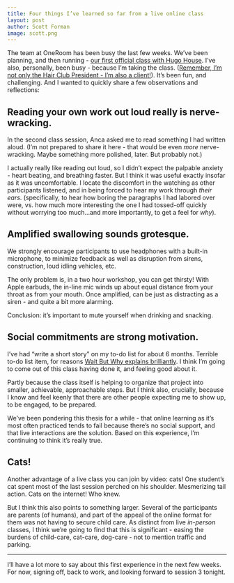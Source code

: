 ```yaml
---
title: Four things I’ve learned so far from a live online class
layout: post
author: Scott Forman
image: scott.png
---
```


The team at OneRoom has been busy the last few weeks. We’ve been planning, and then running - [our first official class with Hugo House](http://hugohouse.org/store/class/intro-to-fiction-writing-the-short-story-anca-szilagyi/). I’ve also, personally, been busy - because I’m taking the class. ([Remember, I’m not only the Hair Club President - I’m also a client!](https://youtu.be/IuRLGdGnqSU?t=50s)). It’s been fun, and challenging. And I wanted to quickly share a few observations and reflections: 

## Reading your own work out loud really is nerve-wracking.

In the second class session, Anca asked me to read something I had written aloud. (I’m not prepared to share it here - that would be even _more_ nerve-wracking. Maybe something more polished, later. But probably not.) 

I actually really like reading out loud, so I didn’t expect the palpable anxiety - heart beating, and breathing faster. But I think it was useful exactly insofar as it was uncomfortable. I locate the discomfort in the watching as other participants listened, and in being forced to hear my work through _their ears_. (specifically, to hear how boring the paragraphs I had labored over were, vs. how much more interesting the one I had tossed-off quickly without worrying too much…and more importantly, to get a feel for _why_). 

## Amplified swallowing sounds grotesque.

We strongly encourage participants to use headphones with a built-in microphone, to minimize feedback as well as disruption from sirens, construction, loud idling vehicles, etc.

The only problem is, in a two hour workshop, you can get thirsty! With Apple earbuds, the in-line mic winds up about equal distance from your throat as from your mouth. Once amplified, can be just as distracting as a siren - and quite a bit more alarming.

Conclusion: it’s important to mute yourself when drinking and snacking.

## Social commitments are strong motivation.

I’ve had “write a short story” on my to-do list for about 6 months. Terrible to-do list item, for reasons [Wait But Why explains brilliantly](http://waitbutwhy.com/2013/11/how-to-beat-procrastination.html). I think I’m going to come out of this class having done it, and feeling good about it. 

Partly because the class itself is helping to organize that project into smaller, achievable, approachable steps. But I think also, crucially, because I know and feel keenly that there are other people expecting me to show up, to be engaged, to be prepared. 

We’ve been pondering this thesis for a while - that online learning as it’s most often practiced tends to fail because there’s no social support, and that live interactions are the solution. Based on this experience, I’m continuing to think it’s really true.   

## Cats!

Another advantage of a live class you can join by video: cats! One student’s cat spent most of the last session perched on his shoulder. Mesmerizing tail action. Cats on the internet! Who knew. 

But I think this also points to something larger. Several of the participants are parents (of humans), and part of the appeal of the online format for them was not having to secure child care. As distinct from live _in-person_ classes, I think we’re going to find that this is significant - easing the burdens of child-care, cat-care, dog-care - not to mention traffic and parking.   

----

I’ll have a lot more to say about this first experience in the next few weeks. For now, signing off, back to work, and looking forward to session 3 tonight.
